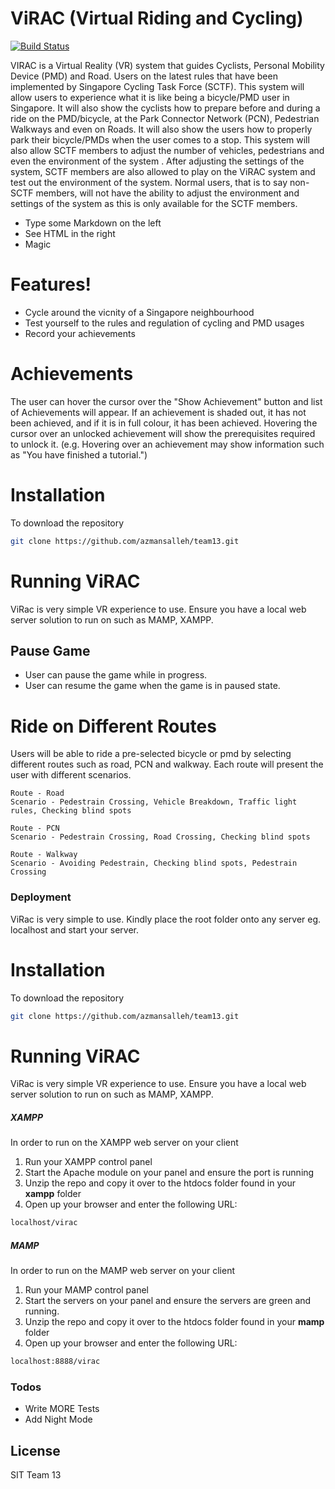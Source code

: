 # ViRAC (Virtual Riding and Cycling)

[![Build Status](https://travis-ci.org/joemccann/dillinger.svg?branch=master)](https://travis-ci.org/joemccann/dillinger)

VIRAC is a Virtual Reality (VR) system that guides Cyclists, Personal Mobility Device (PMD) and Road. Users on the latest rules that have been implemented by Singapore Cycling Task Force (SCTF). This system will allow users to experience what it is like being a bicycle/PMD user in Singapore. It will also show the cyclists how to prepare before and during a ride on the PMD/bicycle, at the Park Connector Network (PCN), Pedestrian Walkways and even on Roads. It will also show the users how to properly park their bicycle/PMDs when the user comes to a stop. This system will also allow SCTF members to adjust the number of vehicles, pedestrians and even the environment of the system . After adjusting the settings of the system, SCTF members are also allowed to play on the ViRAC system and test out the environment of the system. Normal users, that is to say non-SCTF members, will not have the ability to
adjust the environment and settings of the system as this is only available for the SCTF members.

  - Type some Markdown on the left
  - See HTML in the right
  - Magic

# Features!

  - Cycle around the vicnity of a Singapore neighbourhood
  - Test yourself to the rules and regulation of cycling and PMD usages
  - Record your achievements

# Achievements
The user can hover the cursor over the "Show Achievement" button and list of Achievements will appear. If an achievement is shaded out, it has not been achieved, and if it is in full colour, it has been achieved. Hovering the cursor over an unlocked achievement will show the prerequisites required to unlock it. (e.g. Hovering over an achievement may show information such as "You have finished a tutorial.")

# Installation
To download the repository
```sh
git clone https://github.com/azmansalleh/team13.git
```

# Running ViRAC
ViRac is very simple VR experience to use. Ensure you have a local web server solution to run on such as MAMP, XAMPP.

## Pause Game
  - User can pause the game while in progress.
  - User can resume the game when the game is in paused state.

# Ride on Different Routes
Users will be able to ride a pre-selected bicycle or pmd by selecting different routes such as road, PCN and walkway. Each route will present the user with different scenarios.

	Route - Road
	Scenario - Pedestrain Crossing, Vehicle Breakdown, Traffic light rules, Checking blind spots
	
	Route - PCN
	Scenario - Pedestrain Crossing, Road Crossing, Checking blind spots
	
	Route - Walkway
	Scenario - Avoiding Pedestrain, Checking blind spots, Pedestrain Crossing
    
### Deployment
ViRac is very simple to use. Kindly place the root folder onto any server eg. localhost and start your server.

# Installation
To download the repository
```sh
git clone https://github.com/azmansalleh/team13.git
```

# Running ViRAC
ViRac is very simple VR experience to use. Ensure you have a local web server solution to run on such as MAMP, XAMPP.

##### XAMPP
In order to run on the XAMPP web server on your client
1. Run your XAMPP control panel
2. Start the Apache module on your panel and ensure the port is running
3. Unzip the repo and copy it over to the htdocs folder found in your **xampp** folder
3. Open up your browser and enter the following URL: 
```sh
localhost/virac
```

##### MAMP
In order to run on the MAMP web server on your client
1. Run your MAMP control panel
2. Start the servers on your panel and ensure the servers are green and running.
3. Unzip the repo and copy it over to the htdocs folder found in your **mamp** folder
3. Open up your browser and enter the following URL: 
```sh
localhost:8888/virac
```



### Todos

 - Write MORE Tests
 - Add Night Mode

License
----

SIT Team 13 
